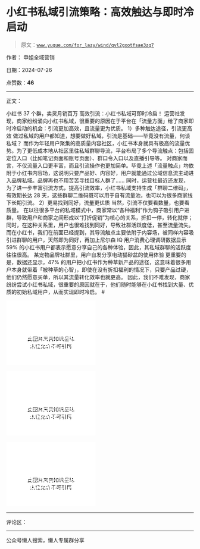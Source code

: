 # 小红书私域引流策略：高效触达与即时冷启动

> 原文：[`www.yuque.com/for_lazy/wind/qvl2gxotfsae3zq7`](https://www.yuque.com/for_lazy/wind/qvl2gxotfsae3zq7)

作者： 申姐全域营销

日期：2024-07-26

点赞数：**46**

* * *

正文：

小红书 37 个群，卖货月销百万 高效引流：小红书私域可即时冷启！
运营社发现，商家纷纷涌向小红书私域，很重要的原因在于平台在「流量方面」给了商家即时冷启动的机会：引流更加高效，且流量更为优质。 1）多种触达途径，引流更高效
做过私域的用户都知道，想要做好私域，引流是基础——毕竟没有流量，何谈私域？
而作为年轻用户聚集的高质量内容社区，小红书本身就具有极高的流量优势。为了更低成本地从社区里往私域群聊导流，平台布局了多个导流触点：包括固定位入口（比如笔记页面和账号页面）、群口令入口以及直播引导等。
对商家而言，不仅流量入口更丰富，而且引流操作也更加简单。毕竟上述「流量触点」均依附于小红书内容场，这说明只要产品好、内容好，用户就能通过公域信息流主动进入品牌私域。品牌再也不用苦苦寻找目标人群了……
同时，运营社最近还发现，为了进一步丰富引流方式，提高引流效率，小红书私域支持生成「群聊二维码」，有效期长达 28
天，这些群聊二维码既可以用于自有流量池，也可以为很多商家线下长期引流。 2）更易找到同好，流量更优质 当然，引流不仅要看数量，也要看质量。
在以往很多平台的私域模式中，商家常以“各种福利”作为钩子吸引用户进群，导致用户和商家之间形成以“打折促销”为核心的关系，折扣一停，转化就停；同时，在这种关系里，用户也很难找到同好，导致社群活跃度低，甚至流量流失。
而在小红书，我们在前面已经提到，其导流触点主要依附于内容场，被同样内容吸引进群聊的用户，天然即为同好，再加上尼尔森 IQ 用户消费心理调研数据显示 59%
的小红书用户都表示愿意分享自己的各种体验，因此，其私域群聊的活跃度往往很高。 某宠物品牌社群里，用户自发分享电动猫砂盆的使用体验
更重要的是，数据还显示，47%
的用户把小红书作为种草新产品的途径，这意味着很多用户本身就带着「被种草的心智」，即使在没有折扣福利的情况下，只要产品过硬，他们仍然愿意买单，所以其流量转化效率也就更高。
因此，我们不难发现，商家纷纷尝试小红书私域，很重要的原因就在于，他们随时能够在小红书找到大量、优质的初始私域用户，从而实现即时冷启。 #

![](img/b120b44814940c87cee76faa7a880265.png "None")

![](img/b538e2f18743b62e97798703f58f1ca6.png "None")

![](img/2ce2e026d26570aebb08cd3033ef0732.png "None")

* * *

评论区：

* * *

公众号懒人搜索，懒人专属群分享